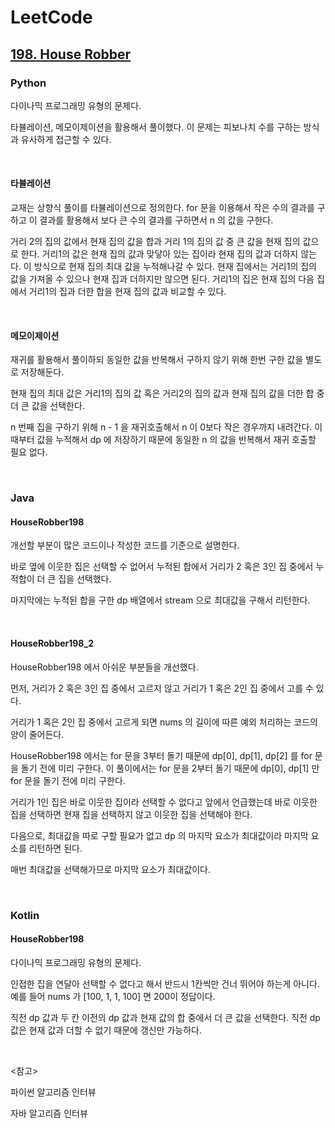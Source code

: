 # LeetCode

## [198. House Robber](https://leetcode.com/problems/house-robber/)

### Python

다이나믹 프로그래밍 유형의 문제다.

타뷸레이션, 메모이제이션을 활용해서 풀이했다. 이 문제는 피보나치 수를 구하는 방식과 유사하게 접근할 수 있다.

<br>

#### 타뷸레이션

교재는 상향식 풀이를 타뷸레이션으로 정의한다. for 문을 이용해서 작은 수의 결과를 구하고 이 결과를 활용해서 보다 큰 수의 결과를 구하면서 n 의 값을 구한다.

거리 2의 집의 값에서 현재 집의 값을 합과 거리 1의 집의 값 중 큰 값을 현재 집의 값으로 한다. 거리1의 값은 현재 집의 값과 맞닿아 있는 집이라 현재 집의 값과 더하지 않는다. 이 방식으로 현재 집의 최대 값을 누적해나갈 수 있다. 현재 집에서는 거리1의 집의 값을 가져올 수 있으나 현재 집과 더하지만 않으면 된다. 거리1의 집은 현재 집의 다음 집에서 거리1의 집과 더한 합을 현재 집의 값과 비교할 수 있다.

<br>

#### 메모이제이션

재귀를 활용해서 풀이하되 동일한 값을 반복해서 구하지 않기 위해 한번 구한 값을 별도로 저장해둔다.

현재 집의 최대 값은 거리1의 집의 값 혹은 거리2의 집의 값과 현재 집의 값을 더한 합 중 더 큰 값을 선택한다.

n 번째 집을 구하기 위해 n - 1 을 재귀호출해서 n 이 0보다 작은 경우까지 내려간다. 이때부터 값을 누적해서 dp 에 저장하기 때문에 동일한 n 의 값을 반복해서 재귀 호출할 필요 없다.

<br>

### Java

#### HouseRobber198

개선할 부분이 많은 코드이나 작성한 코드를 기준으로 설명한다.

바로 옆에 이웃한 집은 선택할 수 없어서 누적된 합에서 거리가 2 혹은 3인 집 중에서 누적합이 더 큰 집을 선택했다.

마지막에는 누적된 합을 구한 dp 배열에서 stream 으로 최대값을 구해서 리턴한다.

<br>

#### HouseRobber198_2

HouseRobber198 에서 아쉬운 부분들을 개선했다.

먼저, 거리가 2 혹은 3인 집 중에서 고르지 않고 거리가 1 혹은 2인 집 중에서 고를 수 있다. 

거리가 1 혹은 2인 집 중에서 고르게 되면 nums 의 길이에 따른 예외 처리하는 코드의 양이 줄어든다. 

HouseRobber198 에서는 for 문을 3부터 돌기 때문에 dp[0], dp[1], dp[2] 를 for 문을 돌기 전에 미리 구한다. 이 풀이에서는 for 문을 2부터 돌기 때문에 dp[0], dp[1] 만 for 문을 돌기 전에 미리 구한다.

거리가 1인 집은 바로 이웃한 집이라 선택할 수 없다고 앞에서 언급했는데 바로 이웃한 집을 선택하면 현재 집을 선택하지 않고 이웃한 집을 선택해야 한다.

다음으로, 최대값을 따로 구할 필요가 없고 dp 의 마지막 요소가 최대값이라 마지막 요소를 리턴하면 된다.

매번 최대값을 선택해가므로 마지막 요소가 최대값이다.

<br>

### Kotlin

#### HouseRobber198

다이나믹 프로그래밍 유형의 문제다. 

인접한 집을 연달아 선택할 수 없다고 해서 반드시 1칸씩만 건너 뛰어야 하는게 아니다. 예를 들어 nums 가 [100, 1, 1, 100] 면 200이 정답이다.

직전 dp 값과 두 칸 이전의 dp 값과 현재 값의 합 중에서 더 큰 값을 선택한다. 직전 dp 값은 현재 값과 더할 수 없기 때문에 갱신만 가능하다.

<br>

<참고>

파이썬 알고리즘 인터뷰

자바 알고리즘 인터뷰